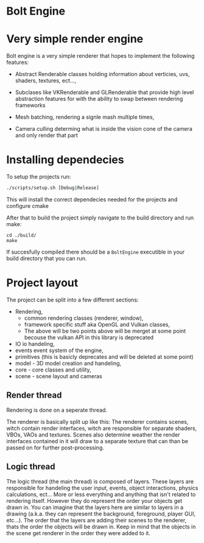 Bolt Engine
=====

# Very simple render engine

Bolt engine is a very simple renderer that hopes to implement the following features:

- Abstract Renderable classes holding information about verticies, uvs, shaders, textures, ect..., 

- Subclases like VKRenderable and GLRenderable that provide high level abstraction features for with the ability to swap between rendering frameworks

- Mesh batching, rendering a signle mash multiple times,

- Camera culling determing what is inside the vision cone of the camera and only render that part

# Installing dependecies

To setup the projects run:
```sh
./scripts/setup.sh [Debug|Release]
```

This will install the correct dependecies needed for the projects and configure cmake

After that to build the project simply navigate to the build directory and run make:
```
cd ./build/
make
```

If succesfully compiled there should be a `BoltEngine` executible in your build directory that you can run.

# Project layout

The project can be split into a few different sections:

* Rendering,
  * common rendering classes (renderer, window),
  * framework specific stuff aka OpenGL and Vulkan classes,
  * The above will be two points above will be merget at some point becouse the vulkan API in this library is deprecated
* IO io handeling,
* events event system of the engine,
* primitives (this is basicly deprecates and will be deleted at some point)
* model - 3D model creation and handeling,
* core - core classes and utility,
* scene - scene layout and cameras

## Render thread

Rendering is done on a seperate thread.

The renderer is basically split up like this: The renderer contains scenes, witch contain
render interfaces, witch are responsible for separate shaders, VBOs, VAOs and textures.
Scenes also determine weather the render interfaces contained in it will draw to a separate
texture that can than be passed on for further post-processing.

## Logic thread

The logic thread (the main thread) is composed of layers. These layers are responsible for handeling
the user input, events, object interactions, physics calculations, ect... More or less everything and anything
that isn't related to rendering itself. However they do represent the order your objects get drawn in. You can 
imagine that the layers here are similar to layers in a drawing (a.k.a. they can represent the background, foreground, player GUI, etc...).
The order that the layers are adding their scenes to the renderer, thats the order the objects will be drawn in.
Keep in mind that the objects in the scene get renderer in the order they were added to it.
